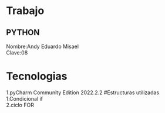 # Trabajo <br>
## PYTHON <br>
Nombre:Andy Eduardo Misael <br>
Clave:08
# Tecnologias
1.pyCharm Community Edition 2022.2.2
#Estructuras utilizadas
1.Condicional if <br>
2.ciclo FOR

